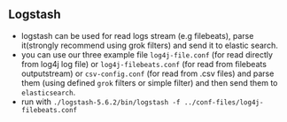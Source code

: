 ## Logstash
* logstash can be used for read logs stream (e.g filebeats), parse it(strongly recommend using grok filters) and send it to elastic search.
* you can use our three example file `log4j-file.conf` (for read directly from log4j log file) or `log4j-filebeats.conf` (for read from filebeats outputstream) or `csv-config.conf` (for read from .csv files) and parse them (using defined `grok` filters or simple filter) and then send them to `elasticsearch`.
* run with `./logstash-5.6.2/bin/logstash -f ../conf-files/log4j-filebeats.conf`
